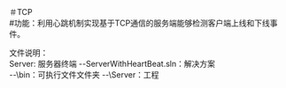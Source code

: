 ＃TCP  
#功能：利用心跳机制实现基于TCP通信的服务端能够检测客户端上线和下线事件。

文件说明：  
Server: 服务器终端
    --ServerWithHeartBeat.sln：解决方案   
    --\bin：可执行文件文件夹
    --\Server：工程
    


